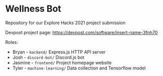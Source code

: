 # Wellness Bot

Repository for our Explore Hacks 2021 project submission

Devpost project page: https://devpost.com/software/insert-name-3fnh70

Roles:
- Bryan - `backend/` Express.js HTTP API server
- Josh - `discord-bot/` Discord.js bot
- Jasmine - `frontend/` Project homepage website
- Tyler - `machine-learning/` Data collection and Tensorflow model
